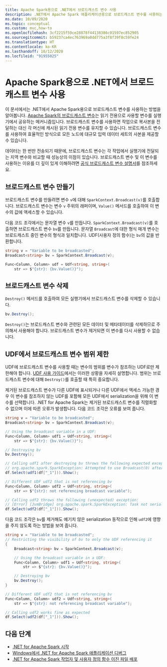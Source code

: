 ```yaml
---
title: Apache Spark용으로 .NET에서 브로드캐스트 변수 사용
description: .NET에서 Apache Spark 애플리케이션용으로 브로드캐스트 변수를 사용하는 방법을 알아봅니다.
ms.date: 10/09/2020
ms.topic: conceptual
ms.custom: mvc,how-to
ms.openlocfilehash: 3cf2215f59ce28878f44138386c01597ec852905
ms.sourcegitcommit: b59237ca4ec763969a0dd775a3f8f39f8c59fe24
ms.translationtype: HT
ms.contentlocale: ko-KR
ms.lasthandoff: 10/12/2020
ms.locfileid: "91955025"
---
```

# <a name="use-broadcast-variables-in-net-for-apache-spark"></a>Apache Spark용으로 .NET에서 브로드캐스트 변수 사용

이 문서에서는 .NET에서 Apache Spark용으로 브로드캐스트 변수를 사용하는 방법을 알아봅니다. [Apache Spark의 브로드캐스트 변수](https://spark.apache.org/docs/2.2.0/rdd-programming-guide.html#broadcast-variables)는 읽기 전용으로 사용할 변수를 실행기에서 공유하는 메커니즘입니다. 브로드캐스트 변수를 사용하면 작업으로 복사본을 전달하는 대신 각 머신에 캐시된 읽기 전용 변수를 유지할 수 있습니다. 브로드캐스트 변수를 사용하여 효율적인 방식으로 모든 노드에 대규모 입력 데이터 세트의 사본을 제공할 수 있습니다.

데이터는 한 번만 전송되기 때문에, 브로드캐스트 변수는 각 작업에서 실행기에 전달되는 지역 변수와 비교할 때 성능상의 이점이 있습니다. 브로드캐스트 변수 및 이 변수를 사용하는 이유를 더 깊이 있게 이해하려면 [공식 브로드캐스트 변수 설명서](https://spark.apache.org/docs/2.2.0/rdd-programming-guide.html#broadcast-variables)를 참조하세요.

## <a name="create-broadcast-variables"></a>브로드캐스트 변수 만들기

브로드캐스트 변수를 만들려면 변수 `v`에 대해 `SparkContext.Broadcast(v)`를 호출합니다. 브로드캐스트 변수는 변수 `v` 주위의 래퍼이며, `Value()` 메서드를 호출하여 이 변수의 값에 액세스할 수 있습니다.

다음 코드 조각에서는 문자열 변수 `v`를 만듭니다. `SparkContext.Broadcast(v)`를 호출하면 브로드캐스트 변수 `bv`를 만듭니다. 문자열 `Broadcast`에 대한 형식 매개 변수는 브로드캐스트 중인 변수의 형식과 일치합니다. UDF(사용자 정의 함수)는 `bv`의 값을 반환합니다.

```csharp
string v = "Variable to be broadcasted";
Broadcast<string> bv = SparkContext.Broadcast(v);

Func<Column, Column> udf = Udf<string, string>(
    str => $"{str}: {bv.Value()}");
```

## <a name="delete-broadcast-variables"></a>브로드캐스트 변수 삭제

`Destroy()` 메서드를 호출하여 모든 실행기에서 브로드캐스트 변수를 삭제할 수 있습니다.

```csharp
bv.Destroy();
```

`Destroy()`는 브로드캐스트 변수와 관련된 모든 데이터 및 메타데이터를 삭제하므로 주의해서 사용해야 합니다. 브로드캐스트 변수가 제거되면 이 변수를 다시 사용할 수 없습니다.

## <a name="limit-broadcast-variable-scope-in-udfs"></a>UDF에서 브로드캐스트 변수 범위 제한

UDF에 브로드캐스트 변수를 사용할 때는 변수의 범위를 변수가 참조하는 UDF로만 제한해야 합니다. [UDF 사용 가이드](udf-guide.md)에서는 이러한 상황을 자세히 설명합니다. 범위는 브로드캐스트 변수에 대해 `Destroy()`를 호출할 때 특히 중요합니다.

제거된 브로드캐스트 변수가 다른 UDF에 표시되거나 다른 UDF에서 액세스 가능한 경우 이 변수를 참조하지 않는 UDF를 포함해 모든 UDF에서 serialization을 위해 이 변수를 선택합니다. .NET for Apache Spark는 제거된 브로드캐스트 변수를 직렬화할 수 없으며 이에 따른 오류가 발생합니다. 다음 코드 조각은 오류를 보여 줍니다.

```csharp
string v = "Variable to be broadcasted";
Broadcast<string> bv = SparkContext.Broadcast(v);

// Using the broadcast variable in a UDF:
Func<Column, Column> udf1 = Udf<string, string>(
    str => $"{str}: {bv.Value()}");

// Destroying bv
bv.Destroy();

// Calling udf1 after destroying bv throws the following expected exception:
// org.apache.spark.SparkException: Attempted to use Broadcast(0) after it was destroyed
df.Select(udf1(df["_1"])).Show();

// Different UDF udf2 that is not referencing bv
Func<Column, Column> udf2 = Udf<string, string>(
    str => $"{str}: not referencing broadcast variable");

// Calling udf2 throws the following (unexpected) exception:
// [Error] [JvmBridge] org.apache.spark.SparkException: Task not serializable
df.Select(udf2(df["_1"])).Show();
```

다음 코드 조각은 `bv`를 제거해도 예기치 않은 serialization 동작으로 인해 `udf2`에 영향을 주지 않도록 하는 방법을 보여 줍니다.

```csharp
string v = "Variable to be broadcasted";
// Restricting the visibility of bv to only the UDF referencing it
{
    Broadcast<string> bv = SparkContext.Broadcast(v);

    // Using the broadcast variable in a UDF:
    Func<Column, Column> udf1 = Udf<string, string>(
        str => $"{str}: {bv.Value()}");

    // Destroying bv
    bv.Destroy();
}

// Different UDF udf2 that is not referencing bv
Func<Column, Column> udf2 = Udf<string, string>(
    str => $"{str}: not referencing broadcast variable");

// Calling udf2 works fine as expected
df.Select(udf2(df["_1"])).Show();
```

## <a name="next-steps"></a>다음 단계

* [.NET for Apache Spark 시작](../tutorials/get-started.md)
* [Windows에서 .NET for Apache Spark 애플리케이션 디버그](debug.md)
* [.NET for Apache Spark 작업자 및 사용자 정의 함수 이진 파일 배포](deploy-worker-udf-binaries.md)
